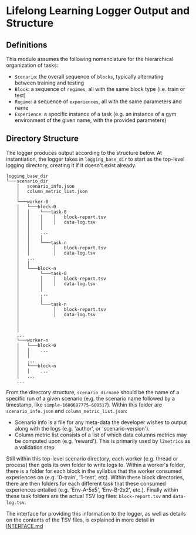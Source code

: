 # Lifelong Learning Logger Output and Structure

## Definitions

This module assumes the following nomenclature for the hierarchical
organization of tasks:

- `Scenario`: the overall sequence of `blocks`, typically alternating  
               between training and testing
- `Block`: a sequence of `regimes`, all with the same block type (i.e. train or test)
- `Regime`: a sequence of `experiences`, all with the same parameters and name
- `Experience`: a specific instance of a task (e.g. an instance of a gym
                environment of the given name, with the provided parameters)

## Directory Structure
The logger produces output according to the structure below. At
instantiation, the logger takes in `logging_base_dir` to start as the 
top-level logging directory, creating it if it doesn't exist already.

```
logging_base_dir
└───scenario_dir
    │   scenario_info.json
    │   column_metric_list.json
    │
    └───worker-0
    │   └───block-0
    │   │    └───task-0
    │   │    │    │   block-report.tsv
    │   │    │    │   data-log.tsv
    │   │    │ 
    │   │    ...
    │   │    │
    │   │    └───task-n
    │   │         │   block-report.tsv
    │   │         │   data-log.tsv
    │   ...
    │   │
    │   └───block-n
    │        └───task-0
    │        │    │   block-report.tsv
    │        │    │   data-log.tsv
    │        │ 
    │        ...
    │        │
    │        └───task-n
    │             │   block-report.tsv
    │             │   data-log.tsv
    │    
    │   
    │   
    ...   
    └───worker-n
    │   └───block-0
    │   │    ...
    │   │
    │   ...
    │   └───block-n
    │   │    ...
    │   ...
    ...
``` 


From the directory structure, `scenario_dirname` should be the name of a 
specific run of a given scenario (e.g. the scenario name followed by a
timestamp, like `simple-1600697775-609517`).
Within this folder are `scenario_info.json` and `column_metric_list.json`:
- Scenario info is a file for any meta-data the developer wishes
to output along with the logs (e.g. 'author', or 'scenario-version'). 
- Column metric list consists of a list of which data columns metrics may
  be computed upon (e.g. 'reward').
  This is primarily used by `l2metrics` as a validation step

Still within this top-level scenario directory, each
worker (e.g. thread or process) then gets its own folder to write logs to.
Within a worker's folder, there is a folder for each block in the syllabus
that the worker consumed experiences on (e.g. '0-train', '1-test', etc). 
Within these block directories, there are then folders for each different task
that these consumed experiences entailed (e.g. 'Env-A-5x5', 'Env-B-2x2', etc.).
Finally within these task folders are the actual TSV log files: 
`block-report.tsv` and `data-log.tsv`. 

The interface for providing this information to the logger, as well as 
details on the contents of the TSV files, is explained in
more detail in [INTERFACE.md](./INTERFACE.md)
